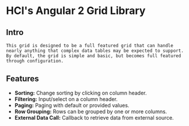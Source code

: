 # HCI's Angular 2 Grid Library

## Intro
    This grid is designed to be a full featured grid that can handle nearly anything that complex data tables may be expected to support.  By default, the grid is simple and basic, but becomes full featured through configuration.

## Features

* **Sorting:** Change sorting by clicking on column header.
* **Filtering:** Input/select on a column header.
* **Paging:** Paging with default or provided values.
* **Row Grouping:** Rows can be grouped by one or more columns.
* **External Data Call:** Callback to retrieve data from external source.
